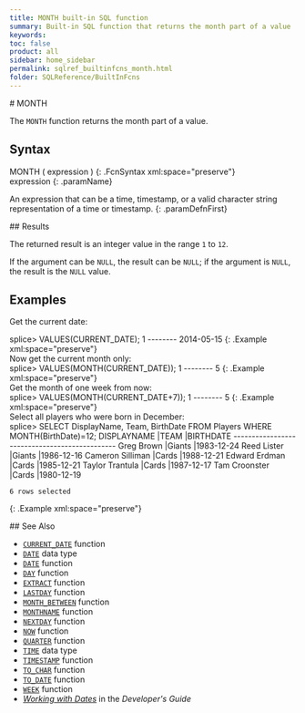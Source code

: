```yaml
---
title: MONTH built-in SQL function
summary: Built-in SQL function that returns the month part of a value
keywords:
toc: false
product: all
sidebar: home_sidebar
permalink: sqlref_builtinfcns_month.html
folder: SQLReference/BuiltInFcns
---
```

<section>
<div class="TopicContent" data-swiftype-index="true" markdown="1">
# MONTH

The `MONTH` function returns the month part of a value.

## Syntax

<div class="fcnWrapperWide" markdown="1">
    MONTH ( expression )
{: .FcnSyntax xml:space="preserve"}

</div>
<div class="paramList" markdown="1">
expression
{: .paramName}

An expression that can be a time, timestamp, or a valid character string representation of a time or timestamp.
{: .paramDefnFirst}

</div>
## Results

The returned result is an integer value in the range `1` to `12`.

If the argument can be `NULL`, the result can be `NULL`; if the argument
is `NULL`, the result is the `NULL` value.

## Examples

Get the current date:

<div class="preWrapper" markdown="1">
    splice> VALUES(CURRENT_DATE);
    1
    --------
    2014-05-15
{: .Example xml:space="preserve"}

</div>
Now get the current month only:

<div class="preWrapper" markdown="1">
    splice> VALUES(MONTH(CURRENT_DATE));
    1
    --------
    5
{: .Example xml:space="preserve"}

</div>
Get the month of one week from now:

<div class="preWrapper" markdown="1">
    splice> VALUES(MONTH(CURRENT_DATE+7));
    1
    --------
    5
{: .Example xml:space="preserve"}

</div>
Select all players who were born in December:

<div class="preWrapper" markdown="1">
    splice> SELECT DisplayName, Team, BirthDate
       FROM Players
       WHERE MONTH(BirthDate)=12;
    DISPLAYNAME             |TEAM      |BIRTHDATE
    ----------------------------------------------
    Greg Brown              |Giants    |1983-12-24
    Reed Lister             |Giants    |1986-12-16
    Cameron Silliman        |Cards     |1988-12-21
    Edward Erdman           |Cards     |1985-12-21
    Taylor Trantula         |Cards     |1987-12-17
    Tam Croonster           |Cards     |1980-12-19

    6 rows selected
{: .Example xml:space="preserve"}

</div>
## See Also

* [`CURRENT_DATE`](sqlref_builtinfcns_currentdate.html) function
* [`DATE`](sqlref_builtinfcns_date.html) data type
* [`DATE`](sqlref_builtinfcns_date.html) function
* [`DAY`](sqlref_builtinfcns_day.html) function
* [`EXTRACT`](sqlref_builtinfcns_extract.html) function
* [`LASTDAY`](sqlref_builtinfcns_day.html) function
* [`MONTH_BETWEEN`](sqlref_builtinfcns_monthbetween.html) function
* [`MONTHNAME`](sqlref_builtinfcns_monthname.html) function
* [`NEXTDAY`](sqlref_builtinfcns_day.html) function
* [`NOW`](sqlref_builtinfcns_now.html) function
* [`QUARTER`](sqlref_builtinfcns_quarter.html) function
* [`TIME`](sqlref_builtinfcns_time.html) data type
* [`TIMESTAMP`](sqlref_builtinfcns_timestamp.html) function
* [`TO_CHAR`](sqlref_builtinfcns_char.html) function
* [`TO_DATE`](sqlref_builtinfcns_date.html) function
* [`WEEK`](sqlref_builtinfcns_week.html) function
* *[Working with Dates](developers_fundamentals_dates.html)* in the
  *Developer's Guide*

</div>
</section>
